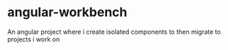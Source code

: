 # angular-workbench
An angular project where i create isolated components to then migrate to projects i work on
